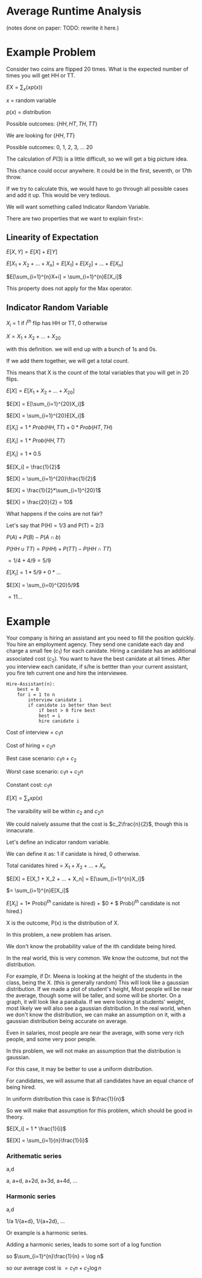 # Average Runtime Analysis


(notes done on paper: TODO: rewrite it here.)


# Example Problem

Consider two coins are flipped 20 times. What is the expected number of times you will get HH or TT.

$E{X} = \sum_x(x p(x))$

$x$ = random variable

$p(x)$ = distribution

Possible outcomes: $\{HH, HT, TH, TT\}$

We are looking for {$HH, TT$}

Possible outcomes: 0, 1, 2, 3, ... 20

The calculation of $P(3)$ is a little difficult, so we will get a big picture idea.

This chance could occur anywhere. It could be in the first, seventh, or 17th throw.

If we try to calculate this, we would have to go through all possible cases and add it up. This would be very tedious.

We will want something called Indicator Random Variable.

There are two properties that we want to explain first>:

## Linearity of Expectation

$E[X,Y] = E[X] + E[Y]$

$E[X_1 + X_2 + ... + X_n] = E[X_1] + E[X_2] + ... + E[X_n]$

$E[\sum_{i=1}^{n}X+i] = \sum_{i=1}^{n}E[X_i]$

This property does not apply for the Max operator.

## Indicator Random Variable
$X_i$ = 1 if $i^{th}$ flip has HH or TT, 0 otherwise

$X = X_1 + X_2 + ... + X_{20}$

with this definition. we will end up with a bunch of 1s and 0s.

If we add them together, we will get a total count.

This means that X is the count of the total variables that you will get in 20 flips.

$E[X] = E[X_1 + X_2 + ... + X_{20}]$

$E[X] = E[\sum_{i=1}^{20}X_i]$

$E[X] = \sum_{i=1}^{20}E[X_i]$

$E[X_i] = 1*Prob(HH, TT) + 0*Prob(HT,TH)$

$E[X_i] = 1 * Prob(HH, TT)$


$E[X_i] = 1 * 0.5$

$E[X_i] = \frac{1}{2}$

$E[X] = \sum_{i=1}^{20}\frac{1}{2}$


$E[X] = \frac{1}{2}*\sum_{i=1}^{20}1$

$E[X] = \frac{20}{2} = 10$

What happens if the coins are not fair?

Let's say that P(H) = 1/3 and P(T) = 2/3

$P(A) + P(B) - P(A \cap b)$

$P(HH \cup TT) = P(HH) + P(TT) - P(HH \cap TT)$

$= 1/4 + 4/9 = 5/9$

$E[X_i] = 1 * 5/9 + 0 * ...$

$E[X] = \sum_{i=0}^{20}5/9$

$= 11...$

# Example
Your company is hiring an assistand ant you need to fill the position quickly. You hire an employment agency. They send one canidate each day and charge a small fee ($c_1$) for each canidate. Hiring a canidate has an additional associated cost ($c_2$). You want to have the best canidate at all times. After you interview each canidate, if s/he is bettter than your current assistant, you fire teh current one and hire the interviewee.

```
Hire-Assistant(n):
    best = 0
    for i = 1 to n
        interview canidate i
        if canidate is better than best
            if best > 0 fire best
            best = i
            hire canidate i
```

Cost of interview = $c_1n$

Cost of hiring = $c_2n$

Best case scenario: $c_1n + c_2$

Worst case scenario: $c_1n + c_2n$

Constant cost: $c_1n$

$E[X] = \sum_xxp(x)$

The varaibility will be within $c_2$ and $c_2n$

We could naively assume that the cost is $c_2\frac{n}{2}$, though this is innacurate.

Let's define an indicator random variable.


We can define it as: 1 if canidate is hired, 0 otherwise.

Total canidates hired = $X_1 + X_2 + ... + X_n$

$E[X] = E[X_1 + X_2 + ... + X_n] = E[\sum_{i=1}^{n}X_i]$

$= \sum_{i=1}^{n}E[X_i]$

$E[X_i] = 1*$ Prob($i^{th}$ canidate is hired) + $0 * $ Prob($i^{th}$ candidate is not hired.)

X is the outcome, P(x) is the distribution of X.

In this problem, a new problem has arisen.

We don't know the probability value of the ith candidate being hired.

In the real world, this is very common. We know the outcome, but not the distribution.

For example, if Dr. Meena is looking at the height of the students in the class, being the X. (this is generally random) This will look like a gaussian distribution. If we made a plot of student's height, Most people will be near the average, though some will be taller, and some will be shorter. On a graph, it will look like a parabala. If we were looking at students' weight, most likely we will also see a gaussian distribution. In the real world, when we don't know the distribution, we can make an assumption on it, with a gaussian distribution being accurate on average.

Even in salaries, most people are near the average, with some very rich people, and some very poor people.

In this problem, we will not make an assumption that the distribution is gaussian.

For this case, it may be better to use a uniform distribution.

For candidates, we will assume that all candidates have an equal chance of being hired.

In uniform distribution this case is $\frac{1}{n}$

So we will make that assumption for this problem, which should be good in theory.

$E[X_i] = 1 * \frac{1}{i}$

$E[X] = \sum_{i=1}{n}\frac{1}{i}$


### Arithematic series

a,d

a, a+d, a+2d, a+3d, a+4d, ...

### Harmonic series

a,d

1/a 1/{a+d}, 1/{a+2d}, ...

Or example is a harmonic series.

Adding a harmonic series, leads to some sort of a log function

so $\sum_{i=1}^{n}\frac{1}{n} = \log n$

so our average cost is $= c_1n + c_2\log n$


